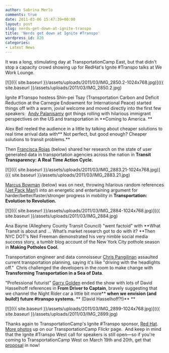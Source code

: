 ```yaml
---
author: Sabrina Merlo
comments: true
date: 2011-03-06 15:47:39+00:00
layout: post
slug: nerds-get-down-at-ignite-transpo
title: 'Nerds get down at Ignite #Transpo'
wordpress_id: 820
categories:
- Latest News
---
```


It was a long, stimulating day at TransportationCamp East, but that didn't stop a capacity crowd showing up for RedHat's Ignite #Transpo talks at We Work Lounge.

[![]({{ site.baseurl }}/assets/uploads/2011/03/IMG_2850.2-1024x768.jpg)]({{ site.baseurl }}/assets/uploads/2011/03/IMG_2850.2.jpg)

Ignite #Transpo hostess Shin-pei Tsay (Transportation Carbon and Deficit Reduction at the Carnegie Endowment   for International Peace) started things off with a warm, jovial welcome and moved directly into the first few speakers:  [Andy Palanisamy](http://www.linkedin.com/in/transportgooru) got things rolling with hilarious immigrant perspectives on the US and transportation in **Coming to America. **

Alex Bell reeled the audience in a little by talking about cheaper solutions to real time arrival data with** Not perfect, but good enough? Cheaper solutions to transit problems.**

Then [Francisca Rojas](http://harvard.academia.edu/FranciscaRojas) (below) shared her research on the state of user generated data in transportation agencies across the nation in **Transit Transparency: A Real Time Action Cycle.**

[![]({{ site.baseurl }}/assets/uploads/2011/03/IMG_2883.21-1024x768.jpg)]({{ site.baseurl }}/assets/uploads/2011/03/IMG_2883.21.jpg)

[Marcus Bowman](http://twitter.com/#!/3gmobility) (below) was on next, throwing hilarious random references ([Jet Pack Man](http://www.google.com/images?q=jet+pack+man+yves&hl=en&client=firefox-a&hs=UXv&rls=org.mozilla:en-US:official&prmd=ivns&source=lnms&tbs=isch:1&ei=T6BzTY6QMYqV0QHrm8jFAQ&sa=X&oi=mode_link&ct=mode&cd=2&ved=0CAcQ_AUoAQ&biw=1112&bih=528)!) into an energetic and entertaining argument for harder/better/faster/stronger progress in mobility in **Transportation: Evolution to Revolution.**

[![]({{ site.baseurl }}/assets/uploads/2011/03/IMG_2884-1024x768.jpg)]({{ site.baseurl }}/assets/uploads/2011/03/IMG_2884.jpg)

Ana Bayne (Allegheny County Transit Council) "went factoid" with **What Transit is about and  … What’s market research got to do with it? **Then NYC DOT's Neil Freeman demonstrated his very nimble social media success story, a tumblr blog account of the New York City pothole season in **Making Potholes Cool.**

Transportation engineer and data connoisseur [Chris Pangilinan](http://www.linkedin.com/profile/view?id=17603255&authType=NAME_SEARCH&authToken=7HjO&locale=en_US&srchid=c6302dad-a6fc-4c18-9b2d-bedb5f03858f-0&srchindex=2&srchtotal=11&pvs=ps&pohelp=&goback=.fps_*1_Chris_Pangilinan_*1_*1_*1_*1_*51_*1_Y_*1_*1_*1_false_1_R_true_*2_*2_*2_*2_*2_*2_*2_*2_*2_*2_*2_*2_*2_*2_*2_*2_*2_*2_*2_*2_*2) assaulted current transportation planning, saying it's like "driving with the headlights off."  Chris challenged the developers in the room to make change with **Transforming Transportation in a Sea of Data**.

"Professional futurist" [Garry Golden](http://www.garrygolden.net/) ended the show with lots of David Hasselhoff references in **From Driver to Captain**, bravely suggesting that we channel the Night Rider car a little bit more** **when we envision (and build!) future #transpo systems.** ** (David Hasselhoff?!)**
**

[![]({{ site.baseurl }}/assets/uploads/2011/03/IMG_2899-1024x768.jpg)]({{ site.baseurl }}/assets/uploads/2011/03/IMG_2899.jpg)

Thanks again to TransportationCamp's Ignite #Transpo sponsor, [Red Hat](http://www.redhat.com/).   [More photos](http://www.flickr.com/photos/60342128@N08/sets/72157626080214857/) up on our TransportationCamp Flickr page.  And keep in mind that the Ignite #Transpo West call for speakers is still open—so if you're coming to TransportationCamp West on March 19th and 20th, get that [proposal](https://spreadsheets.google.com/viewform?formkey=dGRUMDgwcjNhNTNjaU9XOXFRMzU5VUE6MQ) in now!

